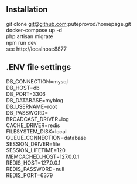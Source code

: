 ## Installation

git clone git@github.com:puteprovod/homepage.git<br>
docker-compose up -d<br>
php artisan migrate<br>
npm run dev<br>
see http://localhost:8877


## .ENV file settings

DB_CONNECTION=mysql<br>
DB_HOST=db<br>
DB_PORT=3306<br>
DB_DATABASE=myblog<br>
DB_USERNAME=root<br>
DB_PASSWORD=<br>
BROADCAST_DRIVER=log<br>
CACHE_DRIVER=redis<br>
FILESYSTEM_DISK=local<br>
QUEUE_CONNECTION=database<br>
SESSION_DRIVER=file<br>
SESSION_LIFETIME=120<br>
MEMCACHED_HOST=127.0.0.1<br>
REDIS_HOST=127.0.0.1<br>
REDIS_PASSWORD=null<br>
REDIS_PORT=6379
